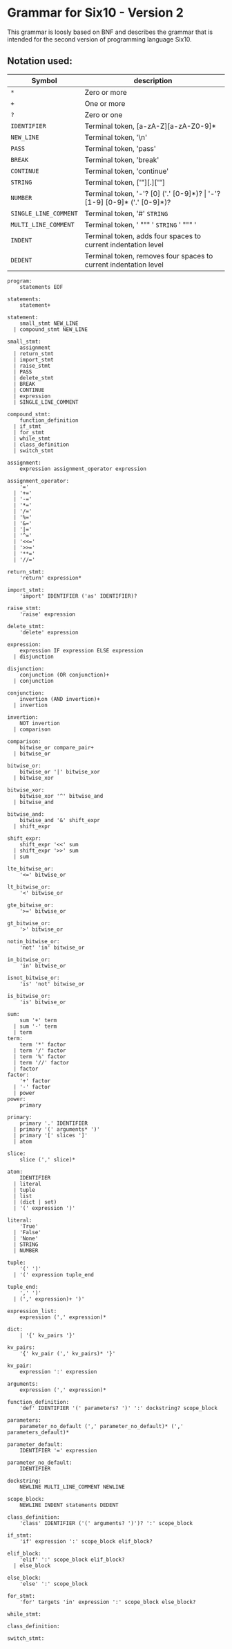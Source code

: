 # Grammar for Six10 - Version 2

This grammar is loosly based on BNF and describes the grammar that is intended for the second version of programming language Six10.

## Notation used:
|Symbol       |description |
|-------------|------------|
|`*`          |Zero or more|
|`+`          |One or more|
|`?`          |Zero or one|
|`IDENTIFIER` |Terminal token, [a-zA-Z][a-zA-Z0-9]*|
|`NEW_LINE`   |Terminal token, '\n'|
|`PASS`       |Terminal token, 'pass'|
|`BREAK`      |Terminal token, 'break'|
|`CONTINUE`   |Terminal token, 'continue'|
|`STRING`     |Terminal token, ['"][.]['"]|
|`NUMBER`     |Terminal token, '-'? [0] ('.' [0-9]\*)?  \|  '-'? [1-9] [0-9]* ('.' [0-9]\*)? |
|`SINGLE_LINE_COMMENT`|Terminal token, '#' `STRING`|
|`MULTI_LINE_COMMENT`|Terminal token, ' """ ' `STRING` ' """ '|
|`INDENT`|Terminal token, adds four spaces to current indentation level|
|`DEDENT`|Terminal token, removes four spaces to current indentation level|


```
program: 
    statements EOF

statements: 
    statement+

statement: 
    small_stmt NEW_LINE
  | compound_stmt NEW_LINE

small_stmt:
    assignment
  | return_stmt
  | import_stmt
  | raise_stmt
  | PASS
  | delete_stmt
  | BREAK
  | CONTINUE
  | expression
  | SINGLE_LINE_COMMENT

compound_stmt:
    function_definition
  | if_stmt
  | for_stmt
  | while_stmt
  | class_definition
  | switch_stmt

assignment:
    expression assignment_operator expression

assignment_operator:
    '='
  | '+='
  | '-='
  | '*='
  | '/='
  | '%='
  | '&='
  | '|='
  | '^='
  | '<<='
  | '>>='
  | '**='
  | '//='

return_stmt:
    'return' expression*

import_stmt:
    'import' IDENTIFIER ('as' IDENTIFIER)?

raise_stmt:
    'raise' expression

delete_stmt:
    'delete' expression
   
expression:
    expression IF expression ELSE expression
  | disjunction

disjunction:
    conjunction (OR conjunction)+
  | conjunction

conjunction:
    invertion (AND invertion)+
  | invertion

invertion:
    NOT invertion
  | comparison

comparison:
    bitwise_or compare_pair+
  | bitwise_or

bitwise_or:
    bitwise_or '|' bitwise_xor 
  | bitwise_xor

bitwise_xor:
    bitwise_xor '^' bitwise_and 
  | bitwise_and

bitwise_and:
    bitwise_and '&' shift_expr 
  | shift_expr

shift_expr:
    shift_expr '<<' sum 
  | shift_expr '>>' sum 
  | sum

lte_bitwise_or: 
    '<=' bitwise_or 

lt_bitwise_or: 
    '<' bitwise_or 

gte_bitwise_or: 
    '>=' bitwise_or 

gt_bitwise_or: 
    '>' bitwise_or 

notin_bitwise_or: 
    'not' 'in' bitwise_or 

in_bitwise_or: 
    'in' bitwise_or 

isnot_bitwise_or: 
    'is' 'not' bitwise_or 

is_bitwise_or: 
    'is' bitwise_or

sum:
    sum '+' term 
  | sum '-' term 
  | term
term:
    term '*' factor 
  | term '/' factor 
  | term '%' factor 
  | term '//' factor
  | factor
factor:
    '+' factor 
  | '-' factor 
  | power
power:
    primary

primary:
    primary '.' IDENTIFIER 
  | primary '(' arguments* ')' 
  | primary '[' slices ']' 
  | atom

slice:
    slice (',' slice)*

atom:
    IDENTIFIER
  | literal
  | tuple
  | list
  | (dict | set)
  | '(' expression ')'

literal:
    'True'
  | 'False'
  | 'None'
  | STRING
  | NUMBER

tuple:
    '(' ')'
  | '(' expression tuple_end

tuple_end:
    ',' ')'
  | (',' expression)+ ')'

expression_list:
    expression (',' expression)*

dict:
    | '{' kv_pairs '}' 

kv_pairs:
    '{' kv_pair (',' kv_pairs)* '}'

kv_pair:
    expression ':' expression

arguments:
    expression (',' expression)* 

function_definition:
    'def' IDENTIFIER '(' parameters? ')' ':' dockstring? scope_block

parameters:
    parameter_no_default (',' parameter_no_default)* (',' parameters_default)*

parameter_default:
    IDENTIFIER '=' expression

parameter_no_default:
    IDENTIFIER

dockstring:
    NEWLINE MULTI_LINE_COMMENT NEWLINE

scope_block:
    NEWLINE INDENT statements DEDENT

class_definition:
    'class' IDENTIFIER ('(' arguments? ')')? ':' scope_block 

if_stmt:
    'if' expression ':' scope_block elif_block?

elif_block:
    'elif' ':' scope_block elif_block?
  | else_block

else_block:
    'else' ':' scope_block

for_stmt:
    'for' targets 'in' expression ':' scope_block else_block?

while_stmt:

class_definition:

switch_stmt:


```